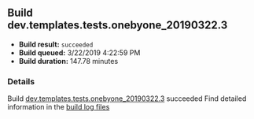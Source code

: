 ## Build dev.templates.tests.onebyone_20190322.3
- **Build result:** `succeeded`
- **Build queued:** 3/22/2019 4:22:59 PM
- **Build duration:** 147.78 minutes
### Details
Build [dev.templates.tests.onebyone_20190322.3](https://winappstudio.visualstudio.com/web/build.aspx?pcguid=a4ef43be-68ce-4195-a619-079b4d9834c2&builduri=vstfs%3a%2f%2f%2fBuild%2fBuild%2f27345) succeeded
Find detailed information in the [build log files](https://uwpctdiags.blob.core.windows.net/buildlogs/dev.templates.tests.onebyone_20190322.3_logs.zip)
